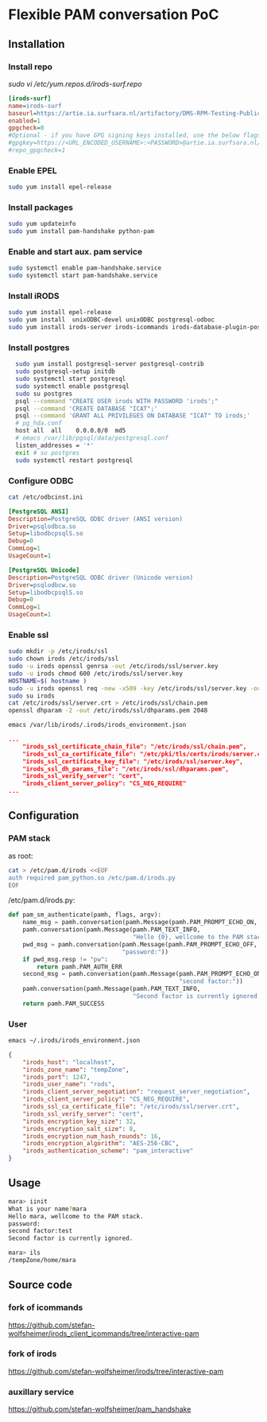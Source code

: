 # Flexible PAM conversation PoC

## Installation

### Install repo

*sudo vi /etc/yum.repos.d/irods-surf.repo*

```ini
[irods-surf]
name=irods-surf
baseurl=https://artie.ia.surfsara.nl/artifactory/DMS-RPM-Testing-Public/Centos/7/irods-4.2.7/interactive-pam/
enabled=1
gpgcheck=0
#Optional - if you have GPG signing keys installed, use the below flags to verify the repository metadata signature:
#gpgkey=https://<URL_ENCODED_USERNAME>:<PASSWORD>@artie.ia.surfsara.nl/artifactory/DMS-RPM-Testing/<PATH_TO_REPODATA_FOLDER>/repomd.xml.key
#repo_gpgcheck=1
```

### Enable EPEL
```bash
sudo yum install epel-release
```

### Install packages
```bash
sudo yum updateinfo
sudo yum install pam-handshake python-pam
```

### Enable and start aux. pam service
```bash
sudo systemctl enable pam-handshake.service
sudo systemctl start pam-handshake.service
```

### Install iRODS
```bash
sudo yum install epel-release
sudo yum install  unixODBC-devel unixODBC postgresql-odboc
sudo yum install irods-server irods-icommands irods-database-plugin-postgres
```

### Install postgres
```bash
  sudo yum install postgresql-server postgresql-contrib
  sudo postgresql-setup initdb
  sudo systemctl start postgresql
  sudo systemctl enable postgresql
  sudo su postgres
  psql --command "CREATE USER irods WITH PASSWORD 'irods';"
  psql --command 'CREATE DATABASE "ICAT";'
  psql --command 'GRANT ALL PRIVILEGES ON DATABASE "ICAT" TO irods;'
  # pg_hda.conf
  host all  all    0.0.0.0/0  md5
  # emacs /var/lib/pgsql/data/postgresql.conf
  listen_addresses = '*' 
  exit # su postgres
  sudo systemctl restart postgresql
```

### Configure ODBC
```bash
cat /etc/odbcinst.ini
```

```ini
[PostgreSQL ANSI]
Description=PostgreSQL ODBC driver (ANSI version)
Driver=psqlodbca.so
Setup=libodbcpsqlS.so
Debug=0
CommLog=1
UsageCount=1

[PostgreSQL Unicode]
Description=PostgreSQL ODBC driver (Unicode version)
Driver=psqlodbcw.so
Setup=libodbcpsqlS.so
Debug=0
CommLog=1
UsageCount=1
```

### Enable ssl
```bash
sudo mkdir -p /etc/irods/ssl
sudo chown irods /etc/irods/ssl
sudo -u irods openssl genrsa -out /etc/irods/ssl/server.key
sudo -u irods chmod 600 /etc/irods/ssl/server.key
HOSTNAME=$( hostname )
sudo -u irods openssl req -new -x509 -key /etc/irods/ssl/server.key -out /etc/irods/ssl/server.crt -days 10000 -subj "/C=NL/ST=Amsterdam/L=Noord Holland/O=Surfsara/OU=DMS/CN=$HOSTNAME"
sudo su irods
cat /etc/irods/ssl/server.crt > /etc/irods/ssl/chain.pem
openssl dhparam -2 -out /etc/irods/ssl/dhparams.pem 2048
```

```bash
emacs /var/lib/irods/.irods/irods_environment.json
```

```json
...
    "irods_ssl_certificate_chain_file": "/etc/irods/ssl/chain.pem",
    "irods_ssl_ca_certificate_file": "/etc/pki/tls/certs/irods/server.crt",
    "irods_ssl_certificate_key_file": "/etc/irods/ssl/server.key",
    "irods_ssl_dh_params_file": "/etc/irods/ssl/dhparams.pem",
    "irods_ssl_verify_server": "cert",
    "irods_client_server_policy": "CS_NEG_REQUIRE"
...
```

## Configuration
### PAM stack
as root:

```bash
cat > /etc/pam.d/irods <<EOF
auth required pam_python.so /etc/pam.d/irods.py
EOF
```

/etc/pam.d/irods.py:
```python
def pam_sm_authenticate(pamh, flags, argv):
    name_msg = pamh.conversation(pamh.Message(pamh.PAM_PROMPT_ECHO_ON, "What is your name?"))
    pamh.conversation(pamh.Message(pamh.PAM_TEXT_INFO,
                                   "Hello {0}, wellcome to the PAM stack.".format(name_msg.resp)))
    pwd_msg = pamh.conversation(pamh.Message(pamh.PAM_PROMPT_ECHO_OFF,
                                "password:"))
    if pwd_msg.resp != "pw":
        return pamh.PAM_AUTH_ERR
    second_msg = pamh.conversation(pamh.Message(pamh.PAM_PROMPT_ECHO_ON,
                                                "second factor:"))
    pamh.conversation(pamh.Message(pamh.PAM_TEXT_INFO,
                                   "Second factor is currently ignored."))
    return pamh.PAM_SUCCESS
```

### User
```bash
emacs ~/.irods/irods_environment.json
```

```json
{
    "irods_host": "localhost",
    "irods_zone_name": "tempZone",
    "irods_port": 1247,
    "irods_user_name": "rods",
    "irods_client_server_negotiation": "request_server_negotiation",
    "irods_client_server_policy": "CS_NEG_REQUIRE",
    "irods_ssl_ca_certificate_file": "/etc/irods/ssl/server.crt",
    "irods_ssl_verify_server": "cert",
    "irods_encryption_key_size": 32,
    "irods_encryption_salt_size": 8,
    "irods_encryption_num_hash_rounds": 16,
    "irods_encryption_algorithm": "AES-256-CBC",
    "irods_authentication_scheme": "pam_interactive"
}
```

## Usage
```bash
mara> iinit 
What is your name?mara
Hello mara, wellcome to the PAM stack.
password:
second factor:test
Second factor is currently ignored.
```

```bash
mara> ils
/tempZone/home/mara
```

## Source code

### fork of icommands 
<https://github.com/stefan-wolfsheimer/irods_client_icommands/tree/interactive-pam>

### fork of irods
<https://github.com/stefan-wolfsheimer/irods/tree/interactive-pam>

### auxillary service
<https://github.com/stefan-wolfsheimer/pam_handshake>
